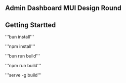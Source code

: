 ## Admin Dashboard MUI Design Round

## Getting Startted

'''bun install'''

'''npm install'''

'''bun run build'''

'''npm run build'''

'''serve -g build'''